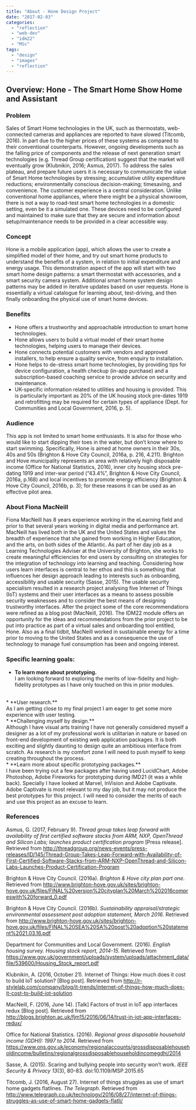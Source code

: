 ```yaml
---
title: "About - Hone Design Project"
date: "2017-02-03"
categories: 
  - "reflection"
  - "web-dev"
  - "idm22"
  - "MSc"
tags: 
  - "design"
  - "images"
  - "reflection"
---
```


## Overview: Hone - The Smart Home Show Home and Assistant

### Problem

Sales of Smart Home technologies in the UK, such as thermostats, web-connected cameras and appliances are reported to have slowed (Titcomb, 2016). In part due to the higher prices of these systems as compared to their conventional counterparts. However, ongoing developments such as the falling price of components and the release of next generation smart technologies (e.g. Thread Group certification) suggest that the market will eventually grow (Klubnikin, 2016; Asmus, 2017). To address the sales plateau, and prepare future users it is necessary to communicate the value of Smart Home technologies by stressing; accumulative utility expenditure reductions; environmentally conscious decision-making; timesaving, and convenience. The customer experience is a central consideration. Unlike conventional home appliances, where there might be a physical showroom, there is not a way to road-test smart home technologies in a domestic setting, even be it a simulated one. These devices need to be configured and maintained to make sure that they are secure and information about setup/maintenance needs to be provided in a clear accessible way.

### Concept

Hone is a mobile application (app), which allows the user to create a simplified model of their home, and try out smart home products to understand the benefits of a system, in relation to initial expenditure and energy usage. This demonstration aspect of the app will start with two smart home design patterns: a smart thermostat with accessories, and a smart security camera system. Additional smart home system design patterns may be added in iterative updates based on user requests. Hone is essentially a virtual catalogue for learning about, test-driving, and then finally onboarding the physical use of smart home devices.

### Benefits

* Hone offers a trustworthy and approachable introduction to smart home technologies.
* Hone allows users to build a virtual model of their smart home technologies, helping users to manage their devices.
* Hone connects potential customers with vendors and approved installers, to help ensure a quality service, from enquiry to installation. 
* Hone helps to de-stress smart home technologies, by providing tips for device configuration, a health checkup (in-app purchase) and a subscription-based coaching service to provide advice on security and maintenance.
* UK-specific information related to utilities and housing is provided. This is particularly important as 20% of the UK housing stock pre-dates 1919 and retrofitting may be required for certain types of appliance (Dept. for Communities and Local Government, 2016, p. 5).

### Audience

This app is not limited to smart home enthusiasts. It is also for those who would like to start dipping their toes in the water, but don’t know where to start swimming. Specifically, Hone is aimed at home owners in their 30s, 40s and 50s (Brighton & Hove City Council, 2016a, p. 216, 4.211). Brighton and Hove municipality represents an area with relatively high disposable income (Office for National Statistics, 2016), inner city housing stock pre-dating 1919 and inter-war period (“43.4%”, Brighton & Hove City Council, 2016a, p.168) and local incentives to promote energy efficiency (Brighton & Hove City Council, 2016b, p. 3); for these reasons it can be used as an effective pilot area.

### About Fiona MacNeill

Fiona MacNeill has 8 years experience working in the eLearning field and
prior to that several years working in digital media and performance art.
MacNeill has lived both in the UK and the United States and values the
breadth of experience that she gained from working in Higher Education,
and the arts, on both sides of the Atlantic. As part of her day job as
a Learning Technologies Adviser at the University of Brighton, she works
to create meaningful efficiencies for end users by consulting on
strategies for the integration of technology into learning and teaching.
Considering how users learn interfaces is central to her ethos and this
is something that influences her design approach leading to interests
such as onboarding, accessibility and usable security (Sasse, 2015).
The usable security specialism resulted in a research project analysing
five Internet of Things (IoT) systems and their user interfaces as a
means to assess possible security weaknesses and to consider the best
means of designing trustworthy interfaces. After the project some of the
core recommendations were refined as a blog post (MacNeill, 2016). The
IDM22 module offers an opportunity for the ideas and recommendations
from the prior project to be put into practice as part of a virtual
sales and onboarding tool entitled, Hone. Also as a final tidbit,
MacNeill worked in sustainable energy for a time prior to moving to the
United States and as a consequence the use of technology to manage fuel
consumption has been and ongoing interest.

### Specific learning goals:

* **To learn more about prototyping.**<br>
I am looking forward to exploring the merits of low-fidelity and high-fidelity prototypes as I have only touched on this in prior modules.
<br>
* **User research.**<br>
As I am getting close to my final project I am eager to get some more experience with user testing.
<br>
* **Challenging myself by design.**<br>
Although I have visual arts training I have not generally considered myself a designer as a lot of my professional work is utilitarian in nature or based on front-end development of existing web application packages. It is both exciting and slightly daunting to design quite an ambitious interface from scratch. As research is my comfort zone I will need to push myself to keep creating throughout the process.
<br>
* **Learn more about specific prototyping packages.**<br>
I have been trying out a few packages after having used LucidChart, Adobe Photoshop, Adobe Fireworks for prototyping during IMD21 (it was a while back). Specially I have looked at Marvel, InVision and Adobe Captivate. Adobe Captivate is most relevant to my day job, but it may not produce the best prototypes for this project. I will need to consider the merits of each and use this project as an excuse to learn.

### References

<p class="referencing-style">Asmus, G. (2017, February 9).
<em>Thread group takes leap forward with availability of first certified software stacks from ARM, NXP, OpenThread and Silicon Labs; launches product certification program</em> [Press release].
Retrieved from <a href="http://threadgroup.org/news-events/press-releases/ID/145/Thread-Group-Takes-Leap-Forward-with-Availability-of-First-Certified-Software-Stacks-from-ARM-NXP-OpenThread-and-Silicon-Labs-Launches-Product-Certification-Program">http://threadgroup.org/news-events/press-releases/ID/145/Thread-Group-Takes-Leap-Forward-with-Availability-of-First-Certified-Software-Stacks-from-ARM-NXP-OpenThread-and-Silicon-Labs-Launches-Product-Certification-Program</a></p>

<p class="referencing-style">Brighton &amp; Hove City Council. (2016a). <em>Brighton &amp; Hove city plan part one</em>. Retrieved from <a href="http://www.brighton-hove.gov.uk/sites/brighton-hove.gov.uk/files/FINAL%20version%20cityplan%20March%202016compreswith%20forward_0.pdf">http://www.brighton-hove.gov.uk/sites/brighton-hove.gov.uk/files/FINAL%20version%20cityplan%20March%202016compreswith%20forward_0.pdf</a></p>

<p class="referencing-style">Brighton &amp; Hove City Council. (2016b). <em>Sustainability appraisal/strategic environmental assessment post adoption statement, March 2016</em>. Retrieved from <a href="http://www.brighton-hove.gov.uk/sites/brighton-hove.gov.uk/files/FINAL%20SEA%20SA%20post%20adoption%20statement%2021.03.16.pdfhttp://www.brighton-hove.gov.uk/sites/brighton-hove.gov.uk/files/FINAL%20SEA%20SA%20post%20adoption%20statement%2021.03.16.pdf">http://www.brighton-hove.gov.uk/sites/brighton-hove.gov.uk/files/FINAL%20SEA%20SA%20post%20adoption%20statement%2021.03.16.pdf</a></p>

<p class="referencing-style">Department for Communities and Local Government. (2016). <em>English housing survey. Housing stock report, 2014-15.</em> Retrieved from <a href="https://www.gov.uk/government/uploads/system/uploads/attachment_data/file/539600/Housing_Stock_report.pdf">https://www.gov.uk/government/uploads/system/uploads/attachment_data/file/539600/Housing_Stock_report.pdf</a></p>

<p class="referencing-style">Klubnikin, A. (2016, October 21). Internet of Things: How much does it cost to build IoT solution? [Blog post]. Retrieved from <a href="http://r-stylelab.com/company/blog/it-trends/internet-of-things-how-much-does-it-cost-to-build-iot-solution">http://r-stylelab.com/company/blog/it-trends/internet-of-things-how-much-does-it-cost-to-build-iot-solution</a></p>

<p class="referencing-style">MacNeill, F. (2016, June 14). [Talk] Factors of trust in IoT app interfaces redux [Blog post]. Retrieved from <a href="http://blogs.brighton.ac.uk/fjm15/2016/06/14/trust-in-iot-app-interfaces-redux/">http://blogs.brighton.ac.uk/fjm15/2016/06/14/trust-in-iot-app-interfaces-redux/</a></p>

<p class="referencing-style">Office for National Statistics. (2016). <em>Regional gross disposable household income (GDHI): 1997 to 2014</em>. Retrieved from <a href="https://www.ons.gov.uk/economy/regionalaccounts/grossdisposablehouseholdincome/bulletins/regionalgrossdisposablehouseholdincomegdhi/2014">https://www.ons.gov.uk/economy/regionalaccounts/grossdisposablehouseholdincome/bulletins/regionalgrossdisposablehouseholdincomegdhi/2014</a></p>

<p class="referencing-style">Sasse, A. (2015). Scaring and bullying people into security won’t work. <em>IEEE Security &amp; Privacy 13</em>(3), 80-83. doi:10.1109/MSP.2015.65</p>

<p class="referencing-style">Titcomb, J. (2016, August 27). Internet of things struggles as use of smart home gadgets flatlines. <em>The Telegraph</em>. Retrieved from <a href="http://www.telegraph.co.uk/technology/2016/08/27/internet-of-things-struggles-as-use-of-smart-home-gadgets-flatli/">http://www.telegraph.co.uk/technology/2016/08/27/internet-of-things-struggles-as-use-of-smart-home-gadgets-flatli/</a></p>

